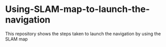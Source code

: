 # Using-SLAM-map-to-launch-the-navigation
This repository shows the steps taken to launch the navigation by using the SLAM map
